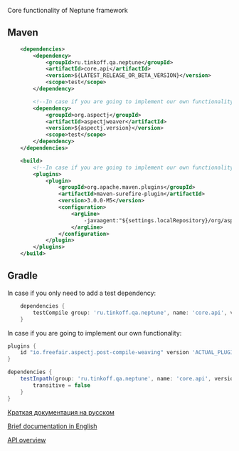 Core functionality of Neptune framework

## Maven

```xml
    <dependencies>
        <dependency>
            <groupId>ru.tinkoff.qa.neptune</groupId>
            <artifactId>core.api</artifactId>
            <version>${LATEST_RELEASE_OR_BETA_VERSION}</version>
            <scope>test</scope>
        </dependency>

        <!--In case if you are going to implement our own functionality-->    
        <dependency>
            <groupId>org.aspectj</groupId>
            <artifactId>aspectjweaver</artifactId>
            <version>${aspectj.version}</version>
            <scope>test</scope>
        </dependency>
    </dependencies>

    <build>
        <!--In case if you are going to implement our own functionality-->
        <plugins>
            <plugin>
                <groupId>org.apache.maven.plugins</groupId>
                <artifactId>maven-surefire-plugin</artifactId>
                <version>3.0.0-M5</version>
                <configuration>
                    <argLine>
                        -javaagent:"${settings.localRepository}/org/aspectj/aspectjweaver/${aspectj.version}/aspectjweaver-${aspectj.version}.jar"
                    </argLine>
                </configuration>
            </plugin>            
        </plugins>
    </build>
```


## Gradle

In case if you only need to add a test dependency:

```groovy
    dependencies {
        testCompile group: 'ru.tinkoff.qa.neptune', name: 'core.api', version: LATEST_RELEASE_OR_BETA_VERSION    
    }
```

In case if you are going to implement our own functionality:

```groovy
plugins {
    id "io.freefair.aspectj.post-compile-weaving" version 'ACTUAL_PLUGIN_VERSION'
}

dependencies {
    testInpath(group: 'ru.tinkoff.qa.neptune', name: 'core.api', version: 'NEPTUNE_BETA_OR_RELEASE') {
        transitive = false
    }
}
```

[Краткая документация на русском](./doc/rus/README.MD)

[Brief documentation in English](./doc/eng/README.MD)

[API overview](https://tinkoffcreditsystems.github.io/neptune/core.api/index.html)
